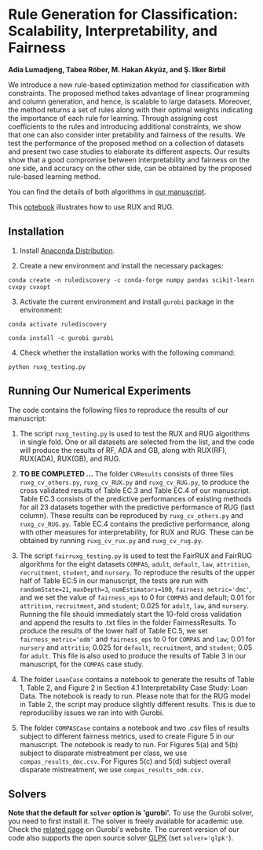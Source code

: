 # Rule Generation for Classification: Scalability, Interpretability, and Fairness

**Adia Lumadjeng, Tabea Röber, M. Hakan Akyüz, and Ş. Ilker Birbil**


We introduce a new rule-based optimization method for classification with constraints. The proposed method
takes advantage of linear programming and column generation, and hence, is scalable to large datasets. Moreover, the method returns a set of rules along with their optimal weights indicating the importance of each rule for learning. Through assigning cost coefficients to the rules and introducing additional constraints, we show that one can also consider inter pretability and fairness of the results. We test the performance of the proposed method on a collection of datasets and present two case studies to elaborate its different aspects. Our results show that a good compromise between interpretability and fairness on the one side, and accuracy on the other side, can be obtained by the proposed rule-based learning method.

You can find the details of both algorithms in [our manuscript](https://arxiv.org/abs/2104.10751).

This [notebook](RuleDiscovery.ipynb) illustrates how to use RUX and RUG.

## Installation

 1. Install [Anaconda Distribution](https://www.anaconda.com/products/individual).

 2. Create a new environment and install the necessary packages:

 `conda create -n rulediscovery -c conda-forge numpy pandas scikit-learn cvxpy cvxopt`

 3. Activate the current environment and install `gurobi` package in the environment:

 `conda activate rulediscovery`
 
 `conda install -c gurobi gurobi`

 4. Check whether the installation works with the following command:

 `python ruxg_testing.py`

## Running Our Numerical Experiments

The code contains the following files to reproduce the results of our manuscript:

1. The script `ruxg_testing.py` is used to test the RUX and RUG algorithms in single fold. One or all datasets are selected from the list, and the code will produce the results of RF, ADA and GB, along with RUX(RF), RUX(ADA), RUX(GB), and RUG.
 
2. **TO BE COMPLETED ...** The folder `CVResults` consists of three files `ruxg_cv_others.py`, `ruxg_cv_RUX.py` and `ruxg_cv_RUG.py`, to produce the cross validated results of Table EC.3 and Table EC.4 of our manuscript. Table EC.3 consists of the predictive performances of existing methods for all 23 datasets together with the predictive performance of RUG (last column). These results can be reproduced by `ruxg_cv_others.py` and `ruxg_cv_RUG.py`. Table EC.4 contains the predictive performance, along with other measures for interpretability, for RUX and RUG. These can be obtained by running `ruxg_cv_rux.py` and `ruxg_cv_rug.py`. 

 2. The script `fairruxg_testing.py` is used to test the FairRUX and FairRUG algorithms for the eight datasets `COMPAS`, `adult`, `default`, `law`, `attrition`, `recruitment`, `student`, and `nursery`. To reproduce the results of the upper half of Table EC.5 in our manuscript, the tests are run with `randomState=21`, `maxDepth=3`, `numEstimators=100`, `fairness_metric='dmc'`, and we set the value of `fairness_eps` to 0 for `COMPAS` and default; 0.01 for `attrition`, `recruitment`, and `student`; 0.025 for `adult`, `law`, and `nursery`. Running the file should immediately start the 10-fold cross validation and append the results to .txt files in the folder FairnessResults. To produce the results of the lower half of Table EC.5, we set `fairness_metric='odm'` and `fairness_eps` to 0 for `COMPAS` and `law`; 0.01 for `nursery` and `attritio`; 0.025 for `default`, `recruitment`, and `student`; 0.05 for `adult`. This file is also used to produce the results of Table 3 in our manuscript, for the `COMPAS` case study.

 3. The folder `LoanCase` contains a notebook to generate the results of Table 1, Table 2, and Figure 2 in Section 4.1 Interpretability Case Study: Loan Data. The notebook is ready to run. Please note that for the RUG model in Table 2, the script may produce slightly different results. This is due to reproduciliby issues we ran into with Gurobi.

 4. The folder `COMPASCase` contains a notebook and two .csv files of results subject to different fairness metrics, used to create Figure 5 in our manuscript. The notebook is ready to run. For Figures 5(a) and 5(b) subject to disparate mistreatment per class, we use `compas_results_dmc.csv`. For Figures 5(c) and 5(d) subject overall disparate mistreatment, we use `compas_results_odm.csv.`

## Solvers

**Note that the default for `solver` option is 'gurobi'.** To use the Gurobi solver, you need to first install
it. The solver is freely available for academic use. Check the [related page](https://www.gurobi.com/academia/academic-program-and-licenses/)
on Gurobi's website. The current version of our code also supports the open source solver [GLPK](https://www.gnu.org/software/glpk/) (set `solver='glpk'`).
